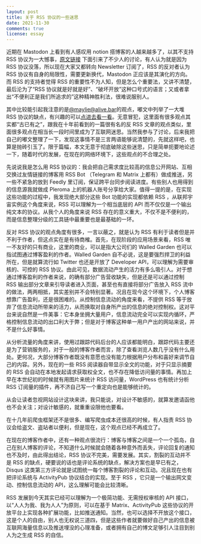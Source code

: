 ```yaml
---
layout: post
title: 关于 RSS 协议的一些迷思
date: 2021-11-30
comments: true
license: essay
---
```


近期在 Mastodon 上看到有人感叹用 notion 搭博客的人越来越多了，以其不支持 RSS 协议为一大憾事，[原文链接](https://douchi.space/@Aucta/107352364238059903) 下面引来了不少人的讨论，有人认为就是因为 RSS 协议没落，所以现在大家又都转向 Newsletter 订阅了，RSS 的反对者认为 RSS 协议有自身的局限性，需要更新换代，Mastodon 正应该是其演化的方向。而 RSS 的支持者觉得 RSS 的重要性不为人知，但是怎么个重要法，又讲不清楚，最后沦为了“RSS 协议就是好就是好”、“破坏开放”这种口号式的语言；又或者拿出“不便利正是我们所追求的”这种精神胜利法，很难说服别人。

其中比较能引起我注意的是[@maylie@alive.bar](https://alive.bar/@maylie)的观点，嘟文中列举了一大堆 RSS 协议的缺点，有兴趣的可以[点进去看一看](https://alive.bar/@maylie/107354428556500326)。无意冒犯，这里面有很多观点其实都“古已有之”，跟我在十年前看到的一篇很有名的反 RSS 文章的观点类似，里面很多观点在相当长一段时间里成为了互联网迷思。当然我参与了讨论，后来我把自己的嘟文整理了一下，发现这事情不是三言两语能够说清楚的，先就这样吧，也算是抛砖引玉了。限于篇幅，本文无意于彻底破除这些迷思，只是简单扼要地论述一下，随着时代的发展，在现在的网络环境下，这些观点的不合理之处。

先说说我是怎么用 RSS 协议的：我会把自己需求度比较高的信息公开网站、互相交换过友情链接的博客用 RSS Bot （Telegram 和 Matrix 上都有）做成推送，另一些不紧急的放到 Feedly 里订阅，保证跨平台同步阅读进度。有些别人也用得到的信息源我就做成 Pleroma 上的机器人账号分享给大家。值得一提的是，在实现这些功能的过程中，我发现绝大部分这些 Bot 功能的实现都依赖 RSS ，从联邦宇宙实例这个角度来说，RSS 可以理解为一个相当底层的 API 而不仅仅是一个输出纯文本的协议。从我个人的角度来说 RSS 存在的意义重大，不仅不是不便利的，而是信息整理分级的工具链中最重要也是最基础的一环。

反对 RSS 协议的观点角度有很多，一言以蔽之，就是认为 RSS 有利于读者但是并不利于作者，但这点实在是有待商榷。首先，在现阶段的应用场景来看，RSS 唯一不友好的只有商业，这里的商业，可以是指大公司们的 Walled Garden 也可以指试图通过博客盈利的作者。Walled Garden 自不必说，这是要强烈捍卫的利益所在，但是就算流行如 Twitter 也还是开放了 Developer API，可以理解为需要审核的、可控的 RSS 协议。由此可见，数据流动产生的活力有多么吸引人。对于想通过博客盈利的作者来说，的确有部分广告营收缺失，但是还是可以通过控制 RSS 输出部分文章来引导读者进入页面，甚至也有直接将部分广告放入 RSS 流中的做法，两两相抵，其实差别并不会特别显著。况且在现今这个环境下，个人博客想靠广告盈利，还是很困难的。从控制信息流动的角度来看，不提供 RSS 等于放弃了信息流动所带来的活力，从而换取对自身所产出的信息的绝对控制权。这对平台来说自然是一件美事：它本身坐拥大量用户，信息流动完全可以实现内循环，严格控制信息流动的出口利大于弊；但是对于博客这种单一用户产出的网站来说，并不是什么好事情。

从分析流量的角度来讲，使用过跟踪代码后台的人应该都能明白，跟踪代码主要还是为了营销服务的，对于一般的博客作者而言，除了查看浏览人数几乎没有什么用处。更何况，大部分博客作者既没有意愿也没有能力根据用户分布和喜好来调节自己的内容。另外，现在的一些 RSS 阅读器自带显示全文的功能，对于只显示摘要的 RSS 会自动在本地发起请求获取权全文，也不存在降低访问量的事情。再加上早在本世纪初的时候就有用图片来统计 RSS 访问量，WordPress 也有统计分析 RSS 订阅量的插件，再不济自己写一个重定向也是能够统计的。

从会让读者忽视网站设计这块来讲，我只能说，对设计不敏感的，就算发邀请函他也不会关注；对设计敏感的，就重重设限他也要看。

在十几年前爬虫框架还不是很多、编写爬虫成本还很高的时候，有人指责 RSS 协议会给盗文、盗站者以便利，但是现在，这个观点已经不再成立了。

在现在的博客作者中，还有一种观点很流行：博客与博客之间是一个一个孤岛，自己在别人博客的评论，不知道什么时候就会随着各种意外而丢失，评论回复的通知也不及时，由此得出结论，RSS 协议不完美，需要发展。其实，割裂的互动并不是 RSS 的缺点，硬要说的话也是评论系统的缺点，解决方案也是早已有之，Disqus 这类第三方评论就是试图统一每个博客割裂的评论和互动。况且现在也有把评论系统与 ActivityPub 协议结合的实现。至于 RSS ，它只是一个输出网文变动、控制信息流动的 API，这么理解可能会比较清晰。

RSS 发展到今天其实已经可以理解为一个极简功能、无需授权审核的 API 接口，以“人人为我、我为人人”为原则，可以在基于 Matrix、ActivityPub 这些协议的开放平台上实现各种扩展功能，比如推送通知。当然，也可以选择不开放这个接口，这是个人的自由，别人也无权说三道四，但是这些作者就要做好自己产出的信息被互联网海量信息以及推送埋没的心理准备，或者拥有自己的博文足够引人注目到别人为之生成 RSS 的自信。
